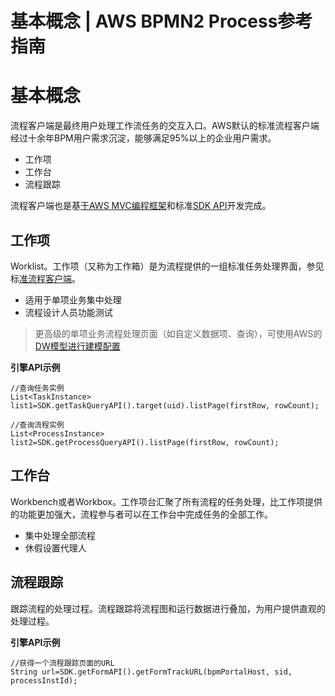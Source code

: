 # 基本概念 | AWS BPMN2 Process参考指南

# 基本概念

流程客户端是最终用户处理工作流任务的交互入口。AWS默认的标准流程客户端经过十余年BPM用户需求沉淀，能够满足95%以上的企业用户需求。

  * 工作项
  * 工作台
  * 流程跟踪

流程客户端也是基[于AWS MVC编程框架](<https://docs.awspaas.com/reference-guide/aws-paas-mvc-reference-guide/index.html>)和标准[SDK API](<https://docs.awspaas.com/reference-guide/aws-paas-api-guide/api-basic/process_api.html>)开发完成。

## 工作项

Worklist。工作项（又称为工作箱）是为流程提供的一组标准任务处理界面，参见标[准流程客户端](<../process_client/README.html>)。

  * 适用于单项业务集中处理
  * 流程设计人员功能测试

> 更高级的单项业务流程处理页面（如自定义数据项、查询），可使用AWS的[DW模型进行建模配置](<https://docs.awspaas.com/user-manual/aws-pass-console-user-manual-dw/>)

**引擎API示例**
    
    
    //查询任务实例
    List<TaskInstance> list1=SDK.getTaskQueryAPI().target(uid).listPage(firstRow, rowCount);
    
    //查询流程实例
    List<ProcessInstance> list2=SDK.getProcessQueryAPI().listPage(firstRow, rowCount);
    

## 工作台

Workbench或者Workbox。工作项台汇聚了所有流程的任务处理，比工作项提供的功能更加强大，流程参与者可以在工作台中完成任务的全部工作。

  * 集中处理全部流程
  * 休假设置代理人

## 流程跟踪

跟踪流程的处理过程。流程跟踪将流程图和运行数据进行叠加，为用户提供直观的处理过程。

**引擎API示例**
    
    
    //获得一个流程跟踪页面的URL
    String url=SDK.getFormAPI().getFormTrackURL(bpmPortalHost, sid, processInstId);